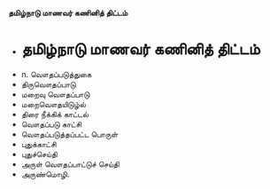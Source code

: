 **தமிழ்நாடு மாணவர் கணினித் திட்டம்**
- # தமிழ்நாடு மாணவர் கணினித் திட்டம்
- n. வௌதப்படுத்துகை
- திருவௌதப்பாடு
- மறைவு வௌதப்பாடு
- மறைவௌதயிடுழ்ல்
- திரை நீக்கிக் காட்டல்
- வௌதப்படு காட்சி
- வௌதப்படுத்தப்பட்ட பொருள்
- புதுக்காட்சி
- புதுச்செய்தி
- அருள் வௌதப்பாட்டுச் செய்தி
- அருண்மொழி.

